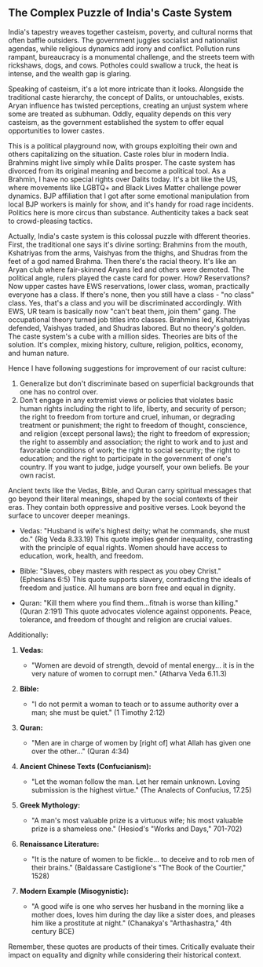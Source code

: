 ## The Complex Puzzle of India's Caste System

India's tapestry weaves together casteism, poverty, and cultural norms that often baffle outsiders. The government juggles socialist and nationalist agendas, while religious dynamics add irony and conflict. Pollution runs rampant, bureaucracy is a monumental challenge, and the streets teem with rickshaws, dogs, and cows. Potholes could swallow a truck, the heat is intense, and the wealth gap is glaring.

Speaking of casteism, it's a lot more intricate than it looks. Alongside the traditional caste hierarchy, the concept of Dalits, or untouchables, exists. Aryan influence has twisted perceptions, creating an unjust system where some are treated as subhuman. Oddly, equality depends on this very casteism, as the government established the system to offer equal opportunities to lower castes.

This is a political playground now, with groups exploiting their own and others capitalizing on the situation. Caste roles blur in modern India. Brahmins might live simply while Dalits prosper. The caste system has divorced from its original meaning and become a political tool. As a Brahmin, I have no special rights over Dalits today. It's a bit like the US, where movements like LGBTQ+ and Black Lives Matter challenge power dynamics. BJP affiliation that I got after some emotional manipulation from local BJP workers is mainly for show, and it's handy for road rage incidents. Politics here is more circus than substance. Authenticity takes a back seat to crowd-pleasing tactics.

Actually, India's caste system is this colossal puzzle with dfferent theories. First, the traditional one says it's divine sorting: Brahmins from the mouth, Kshatriyas from the arms, Vaishyas from the thighs, and Shudras from the feet of a god named Brahma. Then there's the racial theory. It's like an Aryan club where fair-skinned Aryans led and others were demoted. The political angle, rulers played the caste card for power. How? Reservations? Now upper castes have EWS reservations, lower class, woman, practically everyone has a class. If there's none, then you still have a class - "no class" class. Yes, that's a class and you will be discriminated accordingly. With EWS, UR team is basically now "can't beat them, join them" gang. The occupational theory turned job titles into classes. Brahmins led, Kshatriyas defended, Vaishyas traded, and Shudras labored. But no theory's golden. The caste system's a cube with a million sides. Theories are bits of the solution. It's complex, mixing history, culture, religion, politics, economy, and human nature.

Hence I have following suggestions for improvement of our racist culture:

1. Generalize but don't discriminate based on superficial backgrounds that one has no control over.
2.  Don't engage in any extremist views or policies that violates basic human rights including the right to life, liberty, and security of person; the right to freedom from torture and cruel, inhuman, or degrading treatment or punishment; the right to freedom of thought, conscience, and religion (except personal laws); the right to freedom of expression; the right to assembly and association; the right to work and to just and favorable conditions of work; the right to social security; the right to education; and the right to participate in the government of one's country. If you want to judge, judge yourself, your own beliefs. Be your own racist.

Ancient texts like the Vedas, Bible, and Quran carry spiritual messages that go beyond their literal meanings, shaped by the social contexts of their eras. They contain both oppressive and positive verses. Look beyond the surface to uncover deeper meanings.

- Vedas: "Husband is wife's highest deity; what he commands, she must do." (Rig Veda 8.33.19)
This quote implies gender inequality, contrasting with the principle of equal rights. Women should have access to education, work, health, and freedom.

- Bible: "Slaves, obey masters with respect as you obey Christ." (Ephesians 6:5)
This quote supports slavery, contradicting the ideals of freedom and justice. All humans are born free and equal in dignity.

- Quran: "Kill them where you find them...fitnah is worse than killing." (Quran 2:191)
This quote advocates violence against opponents. Peace, tolerance, and freedom of thought and religion are crucial values.

Additionally:

1. **Vedas:**
   - "Women are devoid of strength, devoid of mental energy... it is in the very nature of women to corrupt men." (Atharva Veda 6.11.3)
   
2. **Bible:**
   - "I do not permit a woman to teach or to assume authority over a man; she must be quiet." (1 Timothy 2:12)
   
3. **Quran:**
   - "Men are in charge of women by [right of] what Allah has given one over the other..." (Quran 4:34)
   
4. **Ancient Chinese Texts (Confucianism):**
   - "Let the woman follow the man. Let her remain unknown. Loving submission is the highest virtue." (The Analects of Confucius, 17.25)
   
5. **Greek Mythology:**
   - "A man's most valuable prize is a virtuous wife; his most valuable prize is a shameless one." (Hesiod's "Works and Days," 701-702)
   
6. **Renaissance Literature:**
   - "It is the nature of women to be fickle... to deceive and to rob men of their brains." (Baldassare Castiglione's "The Book of the Courtier," 1528)
   
7. **Modern Example (Misogynistic):**
   - "A good wife is one who serves her husband in the morning like a mother does, loves him during the day like a sister does, and pleases him like a prostitute at night." (Chanakya's "Arthashastra," 4th century BCE)
   
Remember, these quotes are products of their times. Critically evaluate their impact on equality and dignity while considering their historical context.
